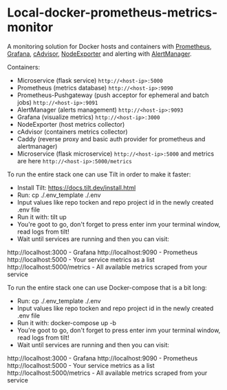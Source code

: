 Local-docker-prometheus-metrics-monitor
========

A monitoring solution for Docker hosts and containers with [Prometheus](https://prometheus.io/), [Grafana](http://grafana.org/), [cAdvisor](https://github.com/google/cadvisor),
[NodeExporter](https://github.com/prometheus/node_exporter) and alerting with [AlertManager](https://github.com/prometheus/alertmanager).

Containers:
* Microservice (flask service) `http://<host-ip>:5000`
* Prometheus (metrics database) `http://<host-ip>:9090`
* Prometheus-Pushgateway (push acceptor for ephemeral and batch jobs) `http://<host-ip>:9091`
* AlertManager (alerts management) `http://<host-ip>:9093`
* Grafana (visualize metrics) `http://<host-ip>:3000`
* NodeExporter (host metrics collector)
* cAdvisor (containers metrics collector)
* Caddy (reverse proxy and basic auth provider for prometheus and alertmanager)
* Microservice (flask microservice) `http://<host-ip>:5000` and metrics are here `http://<host-ip>:5000/metrics`

To run the entire stack one can use Tilt in order to make it faster:
* Install Tilt: https://docs.tilt.dev/install.html
* Run: cp ./.env_template ./.env
* Input values like repo tocken and repo project id in the newly created .env file
* Run it with: tilt up
* You're goot to go, don't forget to press enter inm your terminal window, read logs from tilt!
* Wait until services are running and then you can visit:

http://localhost:3000 - Grafana
http://localhost:9090 - Prometheus
http://localhost:5000 - Your service metrics as a list
http://localhost:5000/metrics - All available metrics scraped from your service

To run the entire stack one can use Docker-compose that is a bit long:
* Run: cp ./.env_template ./.env
* Input values like repo tocken and repo project id in the newly created .env file
* Run it with: docker-compose up -b
* You're goot to go, don't forget to press enter inm your terminal window, read logs from tilt!
* Wait until services are running and then you can visit:

http://localhost:3000 - Grafana
http://localhost:9090 - Prometheus
http://localhost:5000 - Your service metrics as a list
http://localhost:5000/metrics - All available metrics scraped from your service
